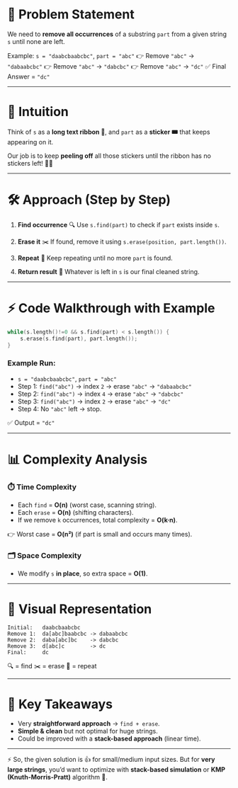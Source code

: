 
# 🎯 Problem Statement

We need to **remove all occurrences** of a substring `part` from a given string `s` until none are left.

Example:
`s = "daabcbaabcbc"`, `part = "abc"`
👉 Remove `"abc"` → `"dabaabcbc"`
👉 Remove `"abc"` → `"dabcbc"`
👉 Remove `"abc"` → `"dc"`
✅ Final Answer = `"dc"`

---

# 🧠 Intuition

Think of `s` as a **long text ribbon 🎀**, and `part` as a **sticker 🎟️** that keeps appearing on it.

Our job is to keep **peeling off** all those stickers until the ribbon has no stickers left! 🧽✨

---

# 🛠️ Approach (Step by Step)

1. **Find occurrence** 🔍
   Use `s.find(part)` to check if `part` exists inside `s`.

2. **Erase it** ✂️
   If found, remove it using `s.erase(position, part.length())`.

3. **Repeat** 🔄
   Keep repeating until no more `part` is found.

4. **Return result** 🎁
   Whatever is left in `s` is our final cleaned string.

---

# ⚡ Code Walkthrough with Example

```cpp
while(s.length()!=0 && s.find(part) < s.length()) {
    s.erase(s.find(part), part.length());
}
```

### Example Run:

* `s = "daabcbaabcbc"`, `part = "abc"`
* Step 1: `find("abc")` → index `2` → erase `"abc"` → `"dabaabcbc"`
* Step 2: `find("abc")` → index `4` → erase `"abc"` → `"dabcbc"`
* Step 3: `find("abc")` → index `2` → erase `"abc"` → `"dc"`
* Step 4: No `"abc"` left → stop.

✅ Output = `"dc"`

---

# 📊 Complexity Analysis

### ⏱️ Time Complexity

* Each `find` = **O(n)** (worst case, scanning string).
* Each `erase` = **O(n)** (shifting characters).
* If we remove `k` occurrences, total complexity = **O(k·n)**.

👉 Worst case = **O(n²)** (if part is small and occurs many times).

### 🗂️ Space Complexity

* We modify `s` **in place**, so extra space = **O(1)**.

---

# 🎨 Visual Representation

```
Initial:   daabcbaabcbc
Remove 1:  da[abc]baabcbc -> dabaabcbc
Remove 2:  daba[abc]bc    -> dabcbc
Remove 3:  d[abc]c        -> dc
Final:     dc
```

🔍 = find
✂️ = erase
🔄 = repeat

---

# 🌟 Key Takeaways

* Very **straightforward approach** → `find + erase`.
* **Simple & clean** but not optimal for huge strings.
* Could be improved with a **stack-based approach** (linear time).

---

⚡ So, the given solution is 👍 for small/medium input sizes.
But for **very large strings**, you’d want to optimize with **stack-based simulation** or **KMP (Knuth-Morris-Pratt)** algorithm 🚀.

